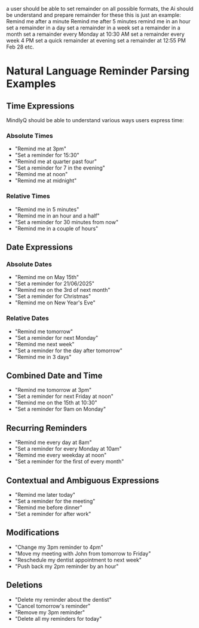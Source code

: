 a user should be able to set remainder on all possible formats, the Ai should be understand and prepare remainder for these this is just an example:
Remind me after a minute
Remind me after 5 minutes
remind me in an hour
set a remainder in a day
set a remainder in a week
set a remainder in a month
set a remainder every Monday at 10:30 AM
set a remainder every week 4 PM
set a quick remainder at evening
set a remainder at 12:55 PM Feb 28
etc.

# Natural Language Reminder Parsing Examples

## Time Expressions

MindlyQ should be able to understand various ways users express time:

### Absolute Times
- "Remind me at 3pm"
- "Set a reminder for 15:30"
- "Remind me at quarter past four"
- "Set a reminder for 7 in the evening"
- "Remind me at noon"
- "Remind me at midnight"

### Relative Times
- "Remind me in 5 minutes"
- "Remind me in an hour and a half"
- "Set a reminder for 30 minutes from now"
- "Remind me in a couple of hours"

## Date Expressions

### Absolute Dates
- "Remind me on May 15th"
- "Set a reminder for 21/06/2025"
- "Remind me on the 3rd of next month"
- "Set a reminder for Christmas"
- "Remind me on New Year's Eve"

### Relative Dates
- "Remind me tomorrow"
- "Set a reminder for next Monday"
- "Remind me next week"
- "Set a reminder for the day after tomorrow"
- "Remind me in 3 days"

## Combined Date and Time
- "Remind me tomorrow at 3pm"
- "Set a reminder for next Friday at noon"
- "Remind me on the 15th at 10:30"
- "Set a reminder for 9am on Monday"

## Recurring Reminders
- "Remind me every day at 8am"
- "Set a reminder for every Monday at 10am"
- "Remind me every weekday at noon"
- "Set a reminder for the first of every month"

## Contextual and Ambiguous Expressions
- "Remind me later today"
- "Set a reminder for the meeting"
- "Remind me before dinner"
- "Set a reminder for after work"

## Modifications
- "Change my 3pm reminder to 4pm"
- "Move my meeting with John from tomorrow to Friday"
- "Reschedule my dentist appointment to next week"
- "Push back my 2pm reminder by an hour"

## Deletions
- "Delete my reminder about the dentist"
- "Cancel tomorrow's reminder"
- "Remove my 3pm reminder"
- "Delete all my reminders for today"
